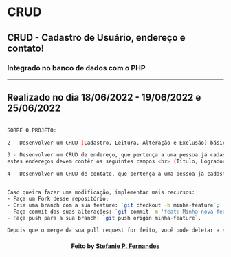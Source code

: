 
# CRUD

## CRUD - Cadastro de Usuário, endereço e contato!

### Integrado no banco de dados com o PHP

---

Realizado no dia 18/06/2022 - 19/06/2022 e 25/06/2022
---

```bash

SOBRE O PROJETO:

2 - Desenvolver um CRUD (Cadastro, Leitura, Alteração e Exclusão) básico de pessoa <br>(Nome,RG, CPF e Nome da mãe).

3 - Desenvolver um CRUD de endereço, que pertença a uma pessoa já cadastrada no exercício 2, <br> abrindo assim a possibilidade de que cada pessoa possua mais de um endereço <br>
estes endereços devem contêr os seguintes campos <br> (Título, Logradouro, Número, Complemento, Bairro, Cidade, Estado e CEP).

4 - Desenvolver um CRUD de contato, que pertença a uma pessoa já cadastrada no exercício 2, <br> abrindo assim a possibilidade de que cada pessoa possua mais de um contato, <br> estes contatos poderão ser de 2 tipos, Telefone ou E-mail, <br> para Telefone existe a possibilidade de preenchimento de (Nome Contato, Telefone, Operadora) <br> e para o E-mail (Nome, email).

```


```bash

Caso queira fazer uma modificação, implementar mais recursos:
- Faça um Fork desse repositório; 
- Cria uma branch com a sua feature: `git checkout -b minha-feature`;
- Faça commit das suas alterações: `git commit -m 'feat: Minha nova feature'`; 
- Faça push para a sua branch: `git push origin minha-feature`.

Depois que o merge da sua pull request for feito, você pode deletar a sua branch. 

```

<h4 align="center">
   Feito  by  <a href="https://www.linkedin.com/in/stefaniepfernandes/"  target="_blank"> Stefanie P. Fernandes </a>
</h4>

 

